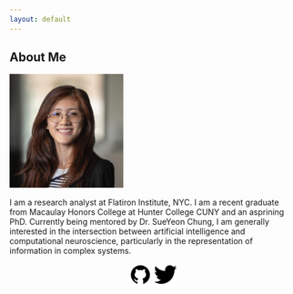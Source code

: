```yaml
---
layout: default
---
```


## About Me

<img class="profile-picture" src="/images/headshot22sq.jpg" width="200px"/>

I am a research analyst at Flatiron Institute, NYC. I am a recent graduate from Macaulay Honors College at Hunter College CUNY and an asprining PhD. Currently being mentored by Dr. SueYeon Chung, I am generally interested in the intersection between artificial intelligence and computational neuroscience, particularly in the representation of information in complex systems. 

<p align="center">
<a href="https://github.com/ngayulo" target="_blank"><img src="/images/github.png" width="40px"></a>
<a href="https://twitter.com/nyu_lo" target="_blank"><img src="/images/twitter.png" width="40px"></a>
</p>
